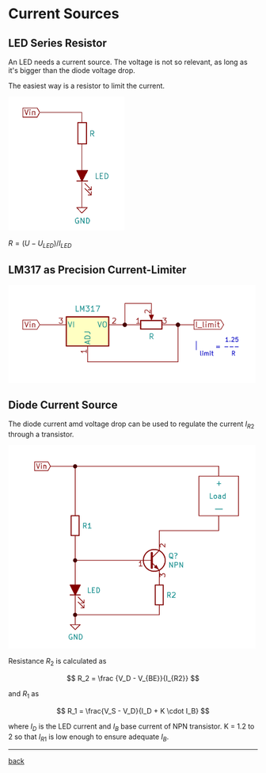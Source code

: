 # Current Sources

## LED Series Resistor

An LED needs a current source. 
The voltage is not so relevant, as long as it's bigger than the diode voltage drop.

The easiest way is a resistor to limit the current.

![Series Resistor](series-resistor.png)


$` R = ( U - U_{LED} ) / I_{LED} `$

## LM317 as Precision Current-Limiter


![LM317-current-limiter](lm317-current-limiter.png)


## Diode Current Source

The diode current amd voltage drop can be used to regulate the current $` I_{R2} `$ through a transistor.

![LED Current Source](led-current-source.png)

Resistance $` R_2 `$ is calculated as 

$$ R_2 = \frac {V_D - V_{BE}}{I_{R2}} $$

and $` R_1 `$ as

$$ R_1 = \frac{V_S - V_D}{I_D + K \cdot I_B} $$

where $` I_D `$ is the LED current and  $` I_B `$ base current of NPN transistor. K = 1.2 to 2 so that $` I_{R1} `$ is low enough to ensure adequate $` I_B `$.

--- 

[back](../README.md)